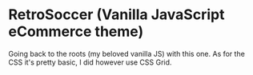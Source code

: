 # RetroSoccer (Vanilla JavaScript eCommerce theme)

Going back to the roots (my beloved vanilla JS) with this one. As for the CSS it's pretty basic, I did however use CSS Grid.
